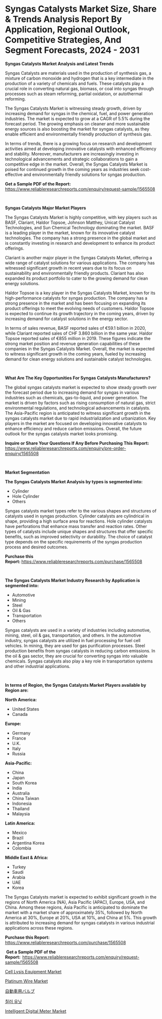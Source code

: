 <p><h1>Syngas Catalysts Market Size, Share & Trends Analysis Report By Application, Regional Outlook, Competitive Strategies, And Segment Forecasts, 2024 - 2031</h1></p><p><strong>Syngas Catalysts Market Analysis and Latest Trends</strong></p>
<p><p>Syngas Catalysts are materials used in the production of synthesis gas, a mixture of carbon monoxide and hydrogen that is a key intermediate in the production of a variety of chemicals and fuels. These catalysts play a crucial role in converting natural gas, biomass, or coal into syngas through processes such as steam reforming, partial oxidation, or autothermal reforming.</p><p>The Syngas Catalysts Market is witnessing steady growth, driven by increasing demand for syngas in the chemical, fuel, and power generation industries. The market is expected to grow at a CAGR of 5.5% during the forecast period. The growing emphasis on cleaner and more sustainable energy sources is also boosting the market for syngas catalysts, as they enable efficient and environmentally friendly production of synthesis gas.</p><p>In terms of trends, there is a growing focus on research and development activities aimed at developing innovative catalysts with enhanced efficiency and stability. Moreover, manufacturers are increasingly investing in technological advancements and strategic collaborations to gain a competitive edge in the market. Overall, the Syngas Catalysts Market is poised for continued growth in the coming years as industries seek cost-effective and environmentally friendly solutions for syngas production.</p></p>
<p><strong>Get a Sample PDF of the Report:&nbsp;</strong> <a href="https://www.reliableresearchreports.com/enquiry/request-sample/1565508">https://www.reliableresearchreports.com/enquiry/request-sample/1565508</a></p>
<p>&nbsp;</p>
<p><strong>Syngas Catalysts Major Market Players</strong></p>
<p><p>The Syngas Catalysts Market is highly competitive, with key players such as BASF, Clariant, Haldor Topsoe, Johnson Matthey, Unicat Catalyst Technologies, and Sun Chemical Technology dominating the market. BASF is a leading player in the market, known for its innovative catalyst technologies. The company has a strong presence in the global market and is constantly investing in research and development to enhance its product offerings.</p><p>Clariant is another major player in the Syngas Catalysts Market, offering a wide range of catalyst solutions for various applications. The company has witnessed significant growth in recent years due to its focus on sustainability and environmentally friendly products. Clariant has also expanded its product portfolio to cater to the growing demand for clean energy solutions.</p><p>Haldor Topsoe is a key player in the Syngas Catalysts Market, known for its high-performance catalysts for syngas production. The company has a strong presence in the market and has been focusing on expanding its product offerings to meet the evolving needs of customers. Haldor Topsoe is expected to continue its growth trajectory in the coming years, driven by increasing demand for catalyst solutions in the energy sector.</p><p>In terms of sales revenue, BASF reported sales of €59.1 billion in 2020, while Clariant reported sales of CHF 3.860 billion in the same year. Haldor Topsoe reported sales of €855 million in 2019. These figures indicate the strong market position and revenue generation capabilities of these companies in the Syngas Catalysts Market. Overall, the market is expected to witness significant growth in the coming years, fueled by increasing demand for clean energy solutions and sustainable catalyst technologies.</p></p>
<p>&nbsp;</p>
<p><strong>What Are The Key Opportunities For Syngas Catalysts Manufacturers?</strong></p>
<p><p>The global syngas catalysts market is expected to show steady growth over the forecast period due to increasing demand for syngas in various industries such as chemicals, gas-to-liquid, and power generation. The market is driven by factors such as rising consumption of natural gas, strict environmental regulations, and technological advancements in catalysts. The Asia-Pacific region is anticipated to witness significant growth in the syngas catalysts market due to rapid industrialization and urbanization. Key players in the market are focused on developing innovative catalysts to enhance efficiency and reduce carbon emissions. Overall, the future outlook for the syngas catalysts market looks promising.</p></p>
<p><strong>Inquire or Share Your Questions If Any Before Purchasing This Report:</strong> <a href="https://www.reliableresearchreports.com/enquiry/pre-order-enquiry/1565508">https://www.reliableresearchreports.com/enquiry/pre-order-enquiry/1565508</a></p>
<p>&nbsp;</p>
<p><strong>Market Segmentation</strong></p>
<p><strong>The Syngas Catalysts Market Analysis by types is segmented into:</strong></p>
<p><ul><li>Cylinder</li><li>Hole Cylinder</li><li>Others</li></ul></p>
<p><p>Syngas catalysts market types refer to the various shapes and structures of catalysts used in syngas production. Cylinder catalysts are cylindrical in shape, providing a high surface area for reactions. Hole cylinder catalysts have perforations that enhance mass transfer and reaction rates. Other types of catalysts include unique shapes and structures that offer specific benefits, such as improved selectivity or durability. The choice of catalyst type depends on the specific requirements of the syngas production process and desired outcomes.</p></p>
<p><strong>Purchase this Report:&nbsp;</strong><a href="https://www.reliableresearchreports.com/purchase/1565508">https://www.reliableresearchreports.com/purchase/1565508</a></p>
<p>&nbsp;</p>
<p><strong>The Syngas Catalysts Market Industry Research by Application is segmented into:</strong></p>
<p><ul><li>Automotive</li><li>Mining</li><li>Steel</li><li>Oil & Gas</li><li>Transportation</li><li>Others</li></ul></p>
<p><p>Syngas catalysts are used in a variety of industries including automotive, mining, steel, oil & gas, transportation, and others. In the automotive industry, syngas catalysts are utilized in fuel processing for fuel cell vehicles. In mining, they are used for gas purification processes. Steel production benefits from syngas catalysts in reducing carbon emissions. In the oil & gas sector, they are crucial for converting syngas into valuable chemicals. Syngas catalysts also play a key role in transportation systems and other industrial applications.</p></p>
<p>&nbsp;</p>
<p><strong>In terms of Region, the Syngas Catalysts Market Players available by Region are:</strong></p>
<p>
    <p> <strong> North America: </strong>
        <ul>
            <li>United States</li>
            <li>Canada</li>
        </ul>
        </p> 
    <p> <strong> Europe: </strong>
        <ul>
            <li>Germany</li>
            <li>France</li>
            <li>U.K.</li>
            <li>Italy</li>
            <li>Russia</li>
        </ul>
        </p> 
    <p> <strong> Asia-Pacific: </strong>
        <ul>
            <li>China</li>
            <li>Japan</li>
            <li>South Korea</li>
            <li>India</li>
            <li>Australia</li>
            <li>China Taiwan</li>
            <li>Indonesia</li>
            <li>Thailand</li>
            <li>Malaysia</li>
        </ul>
        </p> 
    <p> <strong> Latin America: </strong>
        <ul>
            <li>Mexico</li>
            <li>Brazil</li>
            <li>Argentina Korea</li>
            <li>Colombia</li>
        </ul>
        </p> 
    <p> <strong> Middle East & Africa: </strong>
        <ul>
            <li>Turkey</li>
            <li>Saudi</li>
            <li>Arabia</li>
            <li>UAE</li>
            <li>Korea</li>
        </ul>
    </p>
    </p>
<p><p>The Syngas Catalysts market is expected to exhibit significant growth in the regions of North America (NA), Asia Pacific (APAC), Europe, USA, and China. Among these regions, Asia Pacific is anticipated to dominate the market with a market share of approximately 35%, followed by North America at 30%, Europe at 20%, USA at 10%, and China at 5%. This growth is attributed to increasing demand for syngas catalysts in various industrial applications across these regions.</p></p>
<p><strong>Purchase this Report: </strong><a href="https://www.reliableresearchreports.com/purchase/1565508">https://www.reliableresearchreports.com/purchase/1565508</a></p>
<p>&nbsp;<strong>Get a Sample PDF of the Report:&nbsp;&nbsp;</strong><a href="https://www.reliableresearchreports.com/enquiry/request-sample/1565508">https://www.reliableresearchreports.com/enquiry/request-sample/1565508</a></p>
<p><strong></strong></p>
<p><p><a href="https://sore-arch-6db.notion.site/Cell-Lysis-Equipment-Market-Research-Report-Reveals-The-Latest-Trends-And-Opportunities-of-this-Mark-7c71eb32bb7d4c8ba21881ac93080809">Cell Lysis Equipment Market</a></p><p><a href="https://github.com/fiixsa/Market-Research-Report-List-1/blob/main/platinum-wire-market.md">Platinum Wire Market</a></p><p><a href="https://github.com/xemfu2379520/Market-Research-Report-List-1/blob/main/1853893190303.md">自動車用バルブ</a></p><p><a href="https://github.com/khytkeqagplkzqvh/Market-Research-Report-List-1/blob/main/4995571190179.md">칠러 유닛</a></p><p><a href="https://view.publitas.com/reportprime-1/intelligent-digital-meter-market-research-report-forecasted-for-period-from-2024-2031-by-market-type-market-application-and-region/">Intelligent Digital Meter Market</a></p></p>